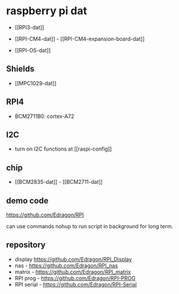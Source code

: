 
# raspberry pi dat 





- [[RPI3-dat]]
  
- [[RPI-CM4-dat]] - [[RPI-CM4-expansion-board-dat]]

- [[RPI-OS-dat]]

## Shields 

- [[MPC1029-dat]]

## RPI4 

- BCM2711B0: cortex-A72 




## I2C 

- turn on I2C functions at [[raspi-config]]


## chip 

- [[BCM2835-dat]] - [[BCM2711-dat]]


## demo code 

https://github.com/Edragon/RPI

can use commands nohup to run script in background for long term.


## repository

- display https://github.com/Edragon/RPI_Display
- nas - https://github.com/Edragon/RPI_nas
- matrix - https://github.com/Edragon/RPI_matrix
- RPI prog - https://github.com/Edragon/RPI-PROG
- RPI serial - https://github.com/Edragon/RPI-Serial



